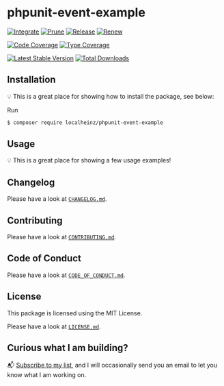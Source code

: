# phpunit-event-example

[![Integrate](https://github.com/localheinz/phpunit-event-example/workflows/Integrate/badge.svg)](https://github.com/localheinz/phpunit-event-example/actions)
[![Prune](https://github.com/localheinz/phpunit-event-example/workflows/Prune/badge.svg)](https://github.com/localheinz/phpunit-event-example/actions)
[![Release](https://github.com/localheinz/phpunit-event-example/workflows/Release/badge.svg)](https://github.com/localheinz/phpunit-event-example/actions)
[![Renew](https://github.com/localheinz/phpunit-event-example/workflows/Renew/badge.svg)](https://github.com/localheinz/phpunit-event-example/actions)

[![Code Coverage](https://codecov.io/gh/localheinz/phpunit-event-example/branch/main/graph/badge.svg)](https://codecov.io/gh/localheinz/phpunit-event-example)
[![Type Coverage](https://shepherd.dev/github/localheinz/phpunit-event-example/coverage.svg)](https://shepherd.dev/github/localheinz/phpunit-event-example)

[![Latest Stable Version](https://poser.pugx.org/localheinz/phpunit-event-example/v/stable)](https://packagist.org/packages/localheinz/phpunit-event-example)
[![Total Downloads](https://poser.pugx.org/localheinz/phpunit-event-example/downloads)](https://packagist.org/packages/localheinz/phpunit-event-example)

## Installation

:bulb: This is a great place for showing how to install the package, see below:

Run

```sh
$ composer require localheinz/phpunit-event-example
```

## Usage

:bulb: This is a great place for showing a few usage examples!

## Changelog

Please have a look at [`CHANGELOG.md`](CHANGELOG.md).

## Contributing

Please have a look at [`CONTRIBUTING.md`](.github/CONTRIBUTING.md).

## Code of Conduct

Please have a look at [`CODE_OF_CONDUCT.md`](.github/CODE_OF_CONDUCT.md).

## License

This package is licensed using the MIT License.

Please have a look at [`LICENSE.md`](LICENSE.md).

## Curious what I am building?

:mailbox_with_mail: [Subscribe to my list](https://localheinz.com/projects/), and I will occasionally send you an email to let you know what I am working on.
